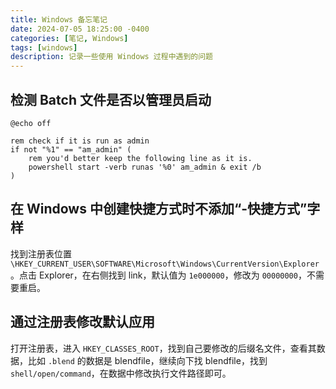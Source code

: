 ```yaml
---
title: Windows 备忘笔记
date: 2024-07-05 18:25:00 -0400
categories: [笔记, Windows]
tags: [windows]
description: 记录一些使用 Windows 过程中遇到的问题
---
```


## 检测 Batch 文件是否以管理员启动

```batch
@echo off

rem check if it is run as admin
if not "%1" == "am_admin" (
    rem you'd better keep the following line as it is.
    powershell start -verb runas '%0' am_admin & exit /b
)
```

## 在 Windows 中创建快捷方式时不添加“-快捷方式”字样

找到注册表位置 `\HKEY_CURRENT_USER\SOFTWARE\Microsoft\Windows\CurrentVersion\Explorer`。点击 Explorer，在右侧找到 link，默认值为 `1e000000`，修改为 `00000000`，不需要重启。

## 通过注册表修改默认应用

打开注册表，进入 `HKEY_CLASSES_ROOT`，找到自己要修改的后缀名文件，查看其数据，比如 `.blend` 的数据是 blendfile，继续向下找 blendfile，找到 `shell/open/command`，在数据中修改执行文件路径即可。

